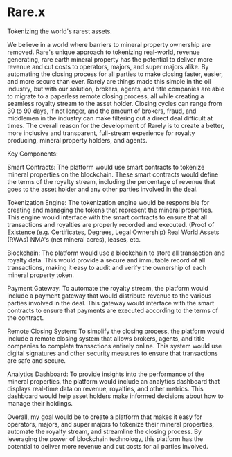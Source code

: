 # Rare.x

Tokenizing the world's rarest assets.

We believe in a world where barriers to mineral property ownership are removed. Rare's unique approach to tokenizing real-world, revenue generating, rare earth mineral property has the potential to deliver more revenue and cut costs to operators, majors, and super majors alike. By automating the closing process for all parties to make closing faster, easier, and more secure than ever. Rarely are things made this simple in the oil industry, but with our solution, brokers, agents, and title companies are able to migrate to a paperless remote closing process, all while creating a seamless royalty stream to the asset holder. Closing cycles can range from 30 to 90 days, if not longer, and the amount of brokers, fraud, and middlemen in the industry can make filtering out a direct deal difficult at times. The overall reason for the development of Rarely is to create a better, more inclusive and transparent, full-stream experience for royalty producing, mineral property holders, and agents.

Key Components:

Smart Contracts: The platform would use smart contracts to tokenize mineral properties on the blockchain. These smart contracts would define the terms of the royalty stream, including the percentage of revenue that goes to the asset holder and any other parties involved in the deal.

Tokenization Engine: The tokenization engine would be responsible for creating and managing the tokens that represent the mineral properties. This engine would interface with the smart contracts to ensure that all transactions and royalties are properly recorded and executed. (Proof of Existence (e.g. Certificates, Degrees, Legal Ownership) Real World Assets (RWAs) NMA's (net mineral acres), leases, etc.

Blockchain: The platform would use a blockchain to store all transaction and royalty data. This would provide a secure and immutable record of all transactions, making it easy to audit and verify the ownership of each mineral property token.

Payment Gateway: To automate the royalty stream, the platform would include a payment gateway that would distribute revenue to the various parties involved in the deal. This gateway would interface with the smart contracts to ensure that payments are executed according to the terms of the contract.

Remote Closing System: To simplify the closing process, the platform would include a remote closing system that allows brokers, agents, and title companies to complete transactions entirely online. This system would use digital signatures and other security measures to ensure that transactions are safe and secure.

Analytics Dashboard: To provide insights into the performance of the mineral properties, the platform would include an analytics dashboard that displays real-time data on revenue, royalties, and other metrics. This dashboard would help asset holders make informed decisions about how to manage their holdings.

Overall, my goal would be to create a platform that makes it easy for operators, majors, and super majors to tokenize their mineral properties, automate the royalty stream, and streamline the closing process. By leveraging the power of blockchain technology, this platform has the potential to deliver more revenue and cut costs for all parties involved.

